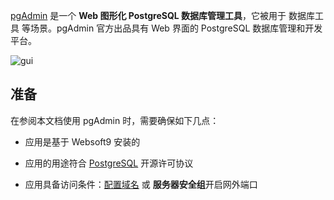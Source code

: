 [pgAdmin](https://www.pgadmin.org/) 是一个 **Web 图形化 PostgreSQL 数据库管理工具**，它被用于 数据库工具  等场景。pgAdmin 官方出品具有 Web 界面的 PostgreSQL 数据库管理和开发平台。


![gui](http://libs.websoft9.com/Websoft9/DocsPicture/zh/postgresql/pgadmin4-websoft9.png)


## 准备

在参阅本文档使用 pgAdmin 时，需要确保如下几点：

- 应用是基于 Websoft9 安装的

- 应用的用途符合 [PostgreSQL](https://opensource.org/licenses/PostgreSQL) 开源许可协议

- 应用具备访问条件：[配置域名](./domain-set) 或 **服务器安全组**开启网外端口